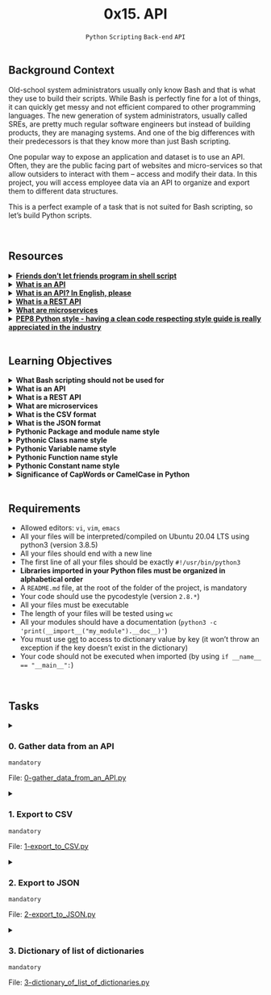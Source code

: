 <h1 align="center"><b>0x15. API</b></h1>
<div align="center"><code>Python</code> <code>Scripting</code> <code>Back-end</code> <code>API</code></div>

<br>

## Background Context
Old-school system administrators usually only know Bash and that is what they use to build their scripts. While Bash is perfectly fine for a lot of things, it can quickly get messy and not efficient compared to other programming languages. The new generation of system administrators, usually called SREs, are pretty much regular software engineers but instead of building products, they are managing systems. And one of the big differences with their predecessors is that they know more than just Bash scripting.

One popular way to expose an application and dataset is to use an API. Often, they are the public facing part of websites and micro-services so that allow outsiders to interact with them – access and modify their data. In this project, you will access employee data via an API to organize and export them to different data structures.

This is a perfect example of a task that is not suited for Bash scripting, so let’s build Python scripts.


<br>

## Resources
<details>
<summary><b><a href="https://www.turnkeylinux.org/blog/friends-dont-let-friends-program-shell-script">Friends don’t let friends program in shell script</a></b></summary><br>


<br><p align="center">※※※※※※※※※※※※</p><br>
</details>


<details>
<summary><b><a href="https://www.webopedia.com/definitions/api/">What is an API</a></b></summary><br>


<br><p align="center">※※※※※※※※※※※※</p><br>
</details>


<details>
<summary><b><a href="https://www.freecodecamp.org/news/what-is-an-api-in-english-please-b880a3214a82/">What is an API? In English, please</a></b></summary><br>


<br><p align="center">※※※※※※※※※※※※</p><br>
</details>


<details>
<summary><b><a href="https://www.sitepoint.com/rest-api/">What is a REST API</a></b></summary><br>


<br><p align="center">※※※※※※※※※※※※</p><br>
</details>


<details>
<summary><b><a href="https://smartbear.com/learn/api-design/microservices/">What are microservices</a></b></summary><br>


<br><p align="center">※※※※※※※※※※※※</p><br>
</details>


<details>
<summary><b><a href="https://peps.python.org/pep-0008/">PEP8 Python style - having a clean code respecting style guide is really appreciated in the industry</a></b></summary><br>


<br><p align="center">※※※※※※※※※※※※</p><br>
</details>



<!-- <br>

**man or help:**
- `` -->

<br>

## Learning Objectives
<details>
<summary><b><a href=" "> </a>What Bash scripting should not be used for</b></summary><br>


<br><p align="center">※※※※※※※※※※※※</p><br>
</details>


<details>
<summary><b><a href=" "> </a>What is an API</b></summary><br>


<br><p align="center">※※※※※※※※※※※※</p><br>
</details>


<details>
<summary><b><a href=" "> </a>What is a REST API</b></summary><br>


<br><p align="center">※※※※※※※※※※※※</p><br>
</details>


<details>
<summary><b><a href=" "> </a>What are microservices</b></summary><br>


<br><p align="center">※※※※※※※※※※※※</p><br>
</details>


<details>
<summary><b><a href=" "> </a>What is the CSV format</b></summary><br>


<br><p align="center">※※※※※※※※※※※※</p><br>
</details>


<details>
<summary><b><a href=" "> </a>What is the JSON format</b></summary><br>


<br><p align="center">※※※※※※※※※※※※</p><br>
</details>


<details>
<summary><b><a href=" "> </a>Pythonic Package and module name style</b></summary><br>


<br><p align="center">※※※※※※※※※※※※</p><br>
</details>


<details>
<summary><b><a href=" "> </a>Pythonic Class name style</b></summary><br>


<br><p align="center">※※※※※※※※※※※※</p><br>
</details>


<details>
<summary><b><a href=" "> </a>Pythonic Variable name style</b></summary><br>


<br><p align="center">※※※※※※※※※※※※</p><br>
</details>


<details>
<summary><b><a href=" "> </a>Pythonic Function name style</b></summary><br>


<br><p align="center">※※※※※※※※※※※※</p><br>
</details>


<details>
<summary><b><a href=" "> </a>Pythonic Constant name style</b></summary><br>


<br><p align="center">※※※※※※※※※※※※</p><br>
</details>


<details>
<summary><b><a href=" "> </a>Significance of CapWords or CamelCase in Python</b></summary><br>


<br><p align="center">※※※※※※※※※※※※</p><br>
</details>


<br>

## Requirements
- Allowed editors: `vi`, `vim`, `emacs`
- All your files will be interpreted/compiled on Ubuntu 20.04 LTS using python3 (version 3.8.5)
- All your files should end with a new line
- The first line of all your files should be exactly `#!/usr/bin/python3`
- **Libraries imported in your Python files must be organized in alphabetical order**
- A `README.md` file, at the root of the folder of the project, is mandatory
- Your code should use the pycodestyle (version `2.8.*`)
- All your files must be executable
- The length of your files will be tested using `wc`
- All your modules should have a documentation (`python3 -c 'print(__import__("my_module").__doc__)'`)
- You must use [get](https://docs.python.org/3.4/library/stdtypes.html#dict.get) to access to dictionary value by key (it won’t throw an exception if the key doesn’t exist in the dictionary)
- Your code should not be executed when imported (by using `if __name__ == "__main__":`)

<!-- ## More Info -->

<br>

## Tasks
<details>
<summary>

### 0. Gather data from an API
`mandatory`

File: [0-gather_data_from_an_API.py]()
</summary>

Write a Python script that, using this [REST API](https://jsonplaceholder.typicode.com/), for a given employee ID, returns information about his/her TODO list progress.

Requirements:
- You must use `urllib` or `requests` module
- The script must accept an integer as a parameter, which is the employee ID
- The script must display on the standard output the employee TODO list progress in this exact format:
    - First line: `Employee EMPLOYEE_NAME is done with tasks(NUMBER_OF_DONE_TASKS/TOTAL_NUMBER_OF_TASKS):`
        - `EMPLOYEE_NAME`: name of the employee
        - NUMBER_OF_DONE_TASKS: number of completed tasks
        - TOTAL_NUMBER_OF_TASKS: total number of tasks, which is the sum of completed and non-completed tasks
    - Second and N next lines display the title of completed tasks: TASK_TITLE (with 1 tabulation and 1 space before the TASK_TITLE)

Example:
```
sylvain@ubuntu$ python3 0-gather_data_from_an_API.py 2
Employee Ervin Howell is done with tasks(8/20):
     distinctio vitae autem nihil ut molestias quo
     voluptas quo tenetur perspiciatis explicabo natus
     aliquam aut quasi
     veritatis pariatur delectus
     nemo perspiciatis repellat ut dolor libero commodi blanditiis omnis
     repellendus veritatis molestias dicta incidunt
     excepturi deleniti adipisci voluptatem et neque optio illum ad
     totam atque quo nesciunt
sylvain@ubuntu$ python3 0-gather_data_from_an_API.py 4
Employee Patricia Lebsack is done with tasks(6/20):
     odit optio omnis qui sunt
     doloremque aut dolores quidem fuga qui nulla
     sint amet quia totam corporis qui exercitationem commodi
     sequi dolorem sed
     eum ipsa maxime ut
     tempore molestias dolores rerum sequi voluptates ipsum consequatur
sylvain@ubuntu$
sylvain@ubuntu$ python3 0-gather_data_from_an_API.py 4 | tr " " "S" | tr "\t" "T" 
EmployeeSPatriciaSLebsackSisSdoneSwithStasks(6/20):
TSoditSoptioSomnisSquiSsunt
TSdoloremqueSautSdoloresSquidemSfugaSquiSnulla
TSsintSametSquiaStotamScorporisSquiSexercitationemScommodi
TSsequiSdoloremSsed
TSeumSipsaSmaximeSut
TStemporeSmolestiasSdoloresSrerumSsequiSvoluptatesSipsumSconsequatur
sylvain@ubuntu$
```
</details>

<details>
<summary>

### 1. Export to CSV
`mandatory`

File: [1-export_to_CSV.py]()
</summary>


</details>

<details>
<summary>

### 2. Export to JSON
`mandatory`

File: [2-export_to_JSON.py]()
</summary>


</details>

<details>
<summary>

### 3. Dictionary of list of dictionaries
`mandatory`

File: [3-dictionary_of_list_of_dictionaries.py]()
</summary>


</details>

